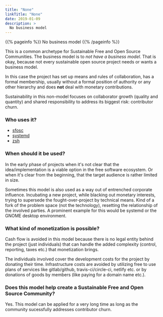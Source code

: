 ```yaml
---
title: "None"
linkTitle: "None"
date: 2019-01-09
description: >
  No business model
---
```


{{% pageinfo %}}
  No business model
{{% /pageinfo %}}

This is a common archetype for Sustainable Free and Open Source Communities.
The business model is to *not have a business model*. That is okay, because
not every sustainable open source project needs or wants a business model.

In this case the project has set up means and rules of collaboration, has a
formal membership, usually without a formal position of authority or any other
hierarchy and does **not** deal with monetary contributions.

Sustainability in this non-model focuses on collaborator growth (quality and
quantity) and shared responsibility to address its biggest risk: contributor
churn.

### Who uses it?

* [sfosc](https://sfosc.org/)
* [systemd](https://www.freedesktop.org/wiki/Software/systemd/)
* [zsh](http://zsh.org/)

### When should it be used?

In the early phase of projects when it's not clear that the idea/implementation
is a viable option in the free software ecosystem. Or when it's clear from the
beginning, that the target audience is rather limited in size.

Sometimes this model is also used as a way out of entrenched corporate
influence. Incubating a new project, while blacking out monetary interests,
trying to supersede the fought-over-project by technical means. Kind of a fork
of the problem space (not the technology), resetting the relationship of the
involved parties. A prominent example for this would be systemd or the GNOME
desktop environment.

### What kind of monetization is possible?

Cash flow is avoided in this model because there is no legal entity behind the
project (just individuals) that can handle the added complexity (control,
reporting, taxes etc.) that monetization brings.

The individuals involved cover the development costs for the project by
donating their time. Infrastructure costs are avoided by utilizing free to use
plans of services like gitlab/github, travis-ci/circle-ci, netlify etc. or by
donations of goods by members (like paying for a domain name etc.).

### Does this model help create a Sustainable Free and Open Source Community?

Yes. This model can be applied for a very long time as long as the community
sucessfully addresses contributor churn.
